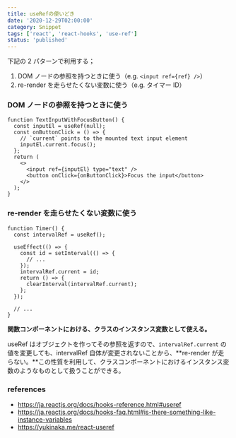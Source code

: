 ```yaml
---
title: useRefの使いどき
date: '2020-12-29T02:00:00'
category: Snippet
tags: ['react', 'react-hooks', 'use-ref']
status: 'published'
---
```


下記の 2 パターンで利用する；

1. DOM ノードの参照を持つときに使う（e.g. `<input ref={ref} />`）
2. re-render を走らせたくない変数に使う（e.g. タイマー ID）

### DOM ノードの参照を持つときに使う

```tsx:ja.reactjs.org/docs/hooks-reference.html#useref
function TextInputWithFocusButton() {
  const inputEl = useRef(null);
  const onButtonClick = () => {
    // `current` points to the mounted text input element
    inputEl.current.focus();
  };
  return (
    <>
      <input ref={inputEl} type="text" />
      <button onClick={onButtonClick}>Focus the input</button>
    </>
  );
}
```

### re-render を走らせたくない変数に使う

```tsx:ja.reactjs.org/docs/hooks-faq.html#is-there-something-like-instance-variables
function Timer() {
  const intervalRef = useRef();

  useEffect(() => {
    const id = setInterval(() => {
      // ...
    });
    intervalRef.current = id;
    return () => {
      clearInterval(intervalRef.current);
    };
  });

  // ...
}
```

**関数コンポーネントにおける、クラスのインスタンス変数として使える。**

useRef はオブジェクトを作ってその参照を返すので、`intervalRef.current` の値を変更しても、intervalRef 自体が変更されないことから、**re-render が走らない。**この性質を利用して、クラスコンポーネントにおけるインスタンス変数のようなものとして扱うことができる。

### references

- https://ja.reactjs.org/docs/hooks-reference.html#useref
- https://ja.reactjs.org/docs/hooks-faq.html#is-there-something-like-instance-variables
- https://yukinaka.me/react-useref
